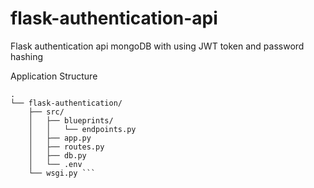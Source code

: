 # flask-authentication-api
Flask authentication api mongoDB with using JWT token and password hashing

Application Structure
```
.
└── flask-authentication/
    ├── src/
    │   ├── blueprints/
    │   │   └── endpoints.py
    │   ├── app.py
    │   ├── routes.py
    │   ├── db.py
    │   └── .env
    └── wsgi.py ```
